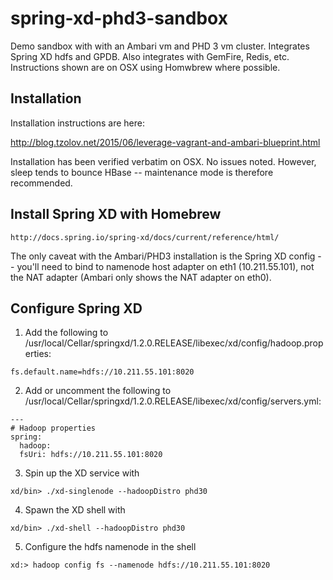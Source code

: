 # spring-xd-phd3-sandbox
Demo sandbox with with an Ambari vm and PHD 3 vm cluster. Integrates Spring XD hdfs and GPDB. Also integrates with GemFire, Redis, etc. Instructions shown are on OSX using Homwbrew where possible.

## Installation

Installation instructions are here:

http://blog.tzolov.net/2015/06/leverage-vagrant-and-ambari-blueprint.html

Installation has been verified verbatim on OSX.  No issues noted. However, sleep tends to bounce HBase -- maintenance mode is therefore recommended.

## Install Spring XD with Homebrew
```
http://docs.spring.io/spring-xd/docs/current/reference/html/
```

The only caveat with the Ambari/PHD3 installation is the Spring XD config -- you'll need to bind to namenode host adapter on eth1 (10.211.55.101), not the NAT adapter (Ambari only shows the NAT adapter on eth0). 

## Configure Spring XD

1) Add the following to
/usr/local/Cellar/springxd/1.2.0.RELEASE/libexec/xd/config/hadoop.properties:
```
fs.default.name=hdfs://10.211.55.101:8020 
```
2) Add or uncomment the following to
/usr/local/Cellar/springxd/1.2.0.RELEASE/libexec/xd/config/servers.yml:

```
---
# Hadoop properties
spring:
  hadoop:
  fsUri: hdfs://10.211.55.101:8020
```

3) Spin up the XD service with 
```
xd/bin> ./xd-singlenode --hadoopDistro phd30
```
4) Spawn the XD shell with
```
xd/bin> ./xd-shell --hadoopDistro phd30
```
5) Configure the hdfs namenode in the shell
```
xd:> hadoop config fs --namenode hdfs://10.211.55.101:8020
```
